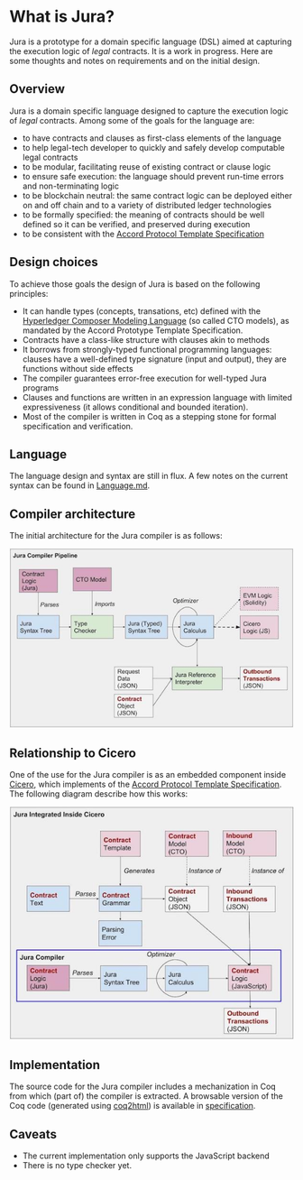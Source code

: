 # What is Jura?

Jura is a prototype for a domain specific language (DSL) aimed at
capturing the execution logic of _legal_ contracts. It is a work in
progress. Here are some thoughts and notes on requirements and on the
initial design.

## Overview

Jura is a domain specific language designed to capture the execution logic of _legal_ contracts. Among some of the goals for the language are:
- to have contracts and clauses as first-class elements of the language
- to help legal-tech developer to quickly and safely develop computable legal contracts
- to be modular, facilitating reuse of existing contract or clause logic
- to ensure safe execution: the language should prevent run-time errors and non-terminating logic
- to be blockchain neutral: the same contract logic can be deployed either on and off chain and to a variety of distributed ledger technologies
- to be formally specified: the meaning of contracts should be well defined so it can be verified, and preserved during execution
- to be consistent with the [Accord Protocol Template Specification](https://docs.google.com/document/d/1UacA_r2KGcBA2D4voDgGE8jqid-Uh4Dt09AE-shBKR0)

## Design choices

To achieve those goals the design of Jura is based on the following principles:
- It can handle types (concepts, transations, etc) defined with the [Hyperledger Composer Modeling Language](https://hyperledger.github.io/composer/reference/cto_language.html) (so called CTO models), as mandated by the Accord Prototype Template Specification.
- Contracts have a class-like structure with clauses akin to methods
- It borrows from strongly-typed functional programming languages: clauses have a well-defined type signature (input and output), they are functions without side effects
- The compiler guarantees error-free execution for well-typed Jura programs
- Clauses and functions are written in an expression language with limited expressiveness (it allows conditional and bounded iteration).
- Most of the compiler is written in Coq as a stepping stone for formal specification and verification.

## Language

The language design and syntax are still in flux. A few notes on
the current syntax can be found in [Language.md](Language.md).

## Compiler architecture

The initial architecture for the Jura compiler is as follows:

![alt text](./juracompiler.jpg "Jura Compiler")

## Relationship to Cicero

One of the use for the Jura compiler is as an embedded component inside [Cicero](https://github.com/accordproject/cicero), which implements of the [Accord Protocol Template Specification](https://docs.google.com/document/d/1UacA_r2KGcBA2D4voDgGE8jqid-Uh4Dt09AE-shBKR0). The following diagram describe how this works:

![alt text](./juraincicero.jpg "Jura inside Cicero")

## Implementation

The source code for the Jura compiler includes a mechanization in Coq
from which (part of) the compiler is extracted. A browsable version of
the Coq code (generated using
[coq2html](https://github.com/xavierleroy/coq2html)) is available in
[specification](specification/index.md).

## Caveats

- The current implementation only supports the JavaScript backend
- There is no type checker yet.

